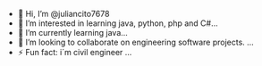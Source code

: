 - 👋 Hi, I’m @juliancito7678
- 👀 I’m interested in learning java, python, php and C#...
- 🌱 I’m currently learning java...
- 💞️ I’m looking to collaborate on engineering software projects. ...
- ⚡ Fun fact: i´m civil engineer ...

<!---
juliancito7678/juliancito7678 is a ✨ special ✨ repository because its `README.md` (this file) appears on your GitHub profile.
You can click the Preview link to take a look at your changes.
--->

